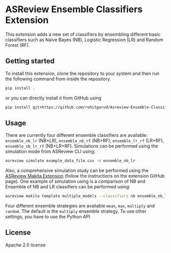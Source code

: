 # ASReview Ensemble Classifiers Extension

This extension adds a new set of classifiers by ensembling different basic classifiers such as Naive Bayes (NB), Logistic Regression (LR) and Random Forest (RF).


## Getting started

To install this extension, clone the repository to your system and then run the following command from inside the repository.

```bash
pip install .
```

or you can directly install it from GitHub using

```bash
pip install git+https://github.com/rohitgarud/Asreview-Ensemble-Classifiers.git
```

## Usage

There are currently four different ensemble classifiers are available: `ensemble_nb_lr` (NB+LR), `ensemble_nb_rf` (NB+RF), `ensemble_lr_rf` (LR+RF), `ensemble_nb_lr_rf` (NB+LR+RF). Simulations can be performed using the simulation mode from ASReview CLI using:

```bash
asreview simulate example_data_file.csv -m ensemble_nb_lr
```
Also, a comprehensive simulation study can be performed using the  [ASReview Makita Extension](https://github.com/asreview/asreview-makita) (follow the instructions on the extension GitHub page). One example of simulation using is a comparison of NB and Ensemble of NB and LR classifiers can be performed using:
```bash
asreview makita template multiple_models --classifiers nb ensemble_nb_lr --feature_extractors tfidf -f jobs.bat
```

Four different ensemble strategies are available `mean`, `max`, `multiply` and `random`. The default is the `multiply` ensemble strategy. To use other settings, you have to use the Python API 

## License

Apache 2.0 license
